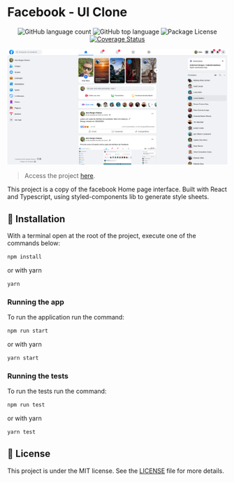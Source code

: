 # Facebook - UI Clone

<p align="center">
  <img alt="GitHub language count" src="https://img.shields.io/github/languages/count/AlexBorgesDev/facebook-ui-clone.svg" />
  <img alt="GitHub top language" src="https://img.shields.io/github/languages/top/AlexBorgesDev/facebook-ui-clone.svg" />
  <img alt="Package License" src="https://img.shields.io/github/license/AlexBorgesDev/facebook-ui-clone.svg" />
  <a href='https://coveralls.io/github/AlexBorgesDev/facebook-ui-clone?branch=main'><img src='https://coveralls.io/repos/github/AlexBorgesDev/facebook-ui-clone/badge.svg?branch=main' alt='Coverage Status' /></a>
</p>

<img alt="Screencapture" src=".github/screencapture.png" />

> Access the project [here](https://facebook.alexborges.me).

This project is a copy of the facebook Home page interface. Built with React and Typescript, using styled-components lib to generate style sheets.

## 🚀 Installation

With a terminal open at the root of the project, execute one of the commands below:

```bash
npm install
```

or with yarn

```bash
yarn
```

### Running the app

To run the application run the command:

```bash
npm run start
```

or with yarn

```bash
yarn start
```

### Running the tests

To run the tests run the command:

```bash
npm run test
```

or with yarn

```bash
yarn test
```

## 📝 License

This project is under the MIT license. See the [LICENSE](LICENSE) file for more details.
